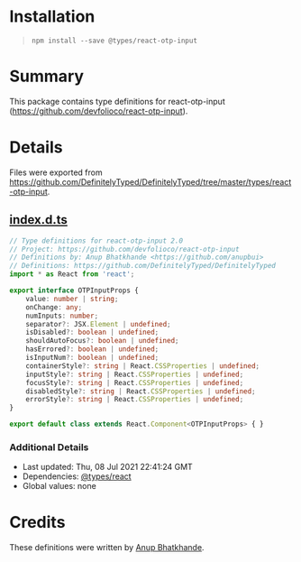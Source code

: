 # Installation
> `npm install --save @types/react-otp-input`

# Summary
This package contains type definitions for react-otp-input (https://github.com/devfolioco/react-otp-input).

# Details
Files were exported from https://github.com/DefinitelyTyped/DefinitelyTyped/tree/master/types/react-otp-input.
## [index.d.ts](https://github.com/DefinitelyTyped/DefinitelyTyped/tree/master/types/react-otp-input/index.d.ts)
````ts
// Type definitions for react-otp-input 2.0
// Project: https://github.com/devfolioco/react-otp-input
// Definitions by: Anup Bhatkhande <https://github.com/anupbui>
// Definitions: https://github.com/DefinitelyTyped/DefinitelyTyped
import * as React from 'react';

export interface OTPInputProps {
    value: number | string;
    onChange: any;
    numInputs: number;
    separator?: JSX.Element | undefined;
    isDisabled?: boolean | undefined;
    shouldAutoFocus?: boolean | undefined;
    hasErrored?: boolean | undefined;
    isInputNum?: boolean | undefined;
    containerStyle?: string | React.CSSProperties | undefined;
    inputStyle?: string | React.CSSProperties | undefined;
    focusStyle?: string | React.CSSProperties | undefined;
    disabledStyle?: string | React.CSSProperties | undefined;
    errorStyle?: string | React.CSSProperties | undefined;
}

export default class extends React.Component<OTPInputProps> { }

````

### Additional Details
 * Last updated: Thu, 08 Jul 2021 22:41:24 GMT
 * Dependencies: [@types/react](https://npmjs.com/package/@types/react)
 * Global values: none

# Credits
These definitions were written by [Anup Bhatkhande](https://github.com/anupbui).
